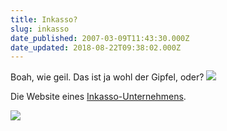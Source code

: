 ```yaml
---
title: Inkasso?
slug: inkasso
date_published: 2007-03-09T11:43:30.000Z
date_updated: 2018-08-22T09:38:02.000Z
---
```


Boah, wie geil. Das ist ja wohl der Gipfel, oder?
![](//picdump.thafaker.de/img297.imageshack.us/img297/8269/verstehenqo2.png)

Die Website eines [Inkasso-Unternehmens](http://tinyurl.com/yw7h4r).

![](//picdump.thafaker.de/img297.imageshack.us/img174/8354/inkasso2cj3.png)
